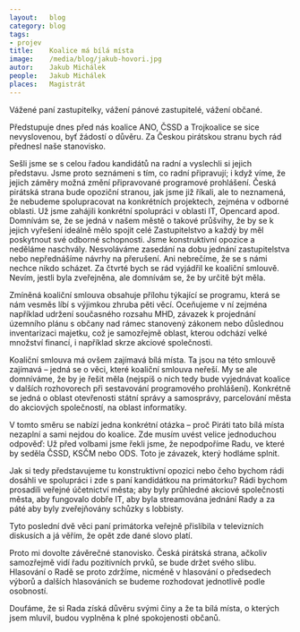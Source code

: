 ```yaml
---
layout:   blog
category: blog
tags: 
- projev
title:    Koalice má bílá místa
image:    /media/blog/jakub-hovori.jpg
autor:    Jakub Michálek
people:   Jakub Michálek
places:   Magistrát
---
```


Vážené paní zastupitelky, vážení pánové zastupitelé, vážení občané.
 
Předstupuje dnes před nás koalice ANO, ČSSD a Trojkoalice se sice nevyslovenou, byť žádostí o důvěru. Za Českou pirátskou stranu bych rád přednesl naše stanovisko.
 
Sešli jsme se s celou řadou kandidátů na radní a vyslechli si jejich představu. Jsme proto seznámeni s tím, co radní připravují; i když víme, že jejich záměry možná změní připravované programové prohlášení.
Česká pirátská strana bude opoziční stranou, jak jsme již říkali, ale to neznamená, že nebudeme spolupracovat na konkrétních projektech, zejména v odborné oblasti. Už jsme zahájili konkrétní spolupráci v oblasti IT, Opencard apod. Domnívám se, že se jedná v našem městě o takové průšvihy, že by se k jejich vyřešení ideálně mělo spojit celé Zastupitelstvo a každý by měl poskytnout své odborné schopnosti.
Jsme konstruktivní opozice a neděláme naschvály. Nesvoláváme zasedání na dobu jednání zastupitelstva nebo nepřednášíme návrhy na přerušení. Ani nebrečíme, že se s námi nechce nikdo scházet.
Za čtvrté bych se rád vyjádřil ke koaliční smlouvě. Nevím, jestli byla zveřejněna, ale domnívám se, že by určitě být měla. 

Zmíněná koaliční smlouva obsahuje přílohu týkající se programu, která se nám vesměs líbí s výjimkou zhruba pěti věcí. Oceňujeme v ní zejména například udržení současného rozsahu MHD, závazek k projednání územního plánu s občany nad rámec stanovený zákonem nebo důslednou inventarizaci majetku, což je samozřejmě oblast, kterou odchází velké množství financí, i například skrze akciové společnosti.
 
Koaliční smlouva má ovšem zajímavá bílá místa. Ta jsou na této smlouvě zajímavá – jedná se o věci, které koaliční smlouva neřeší. My se ale domníváme, že by je řešit měla (nejspíš o nich tedy bude vyjednávat koalice v dalších rozhovorech při sestavování programového prohlášení). Konkrétně se jedná o oblast otevřenosti státní správy a samosprávy, parcelování města do akciových společností, na oblast informatiky.
 
V tomto směru se nabízí jedna konkrétní otázka – proč Piráti tato bílá místa nezaplní a sami nejdou do koalice. Zde musím uvést velice jednoduchou odpověď: Už před volbami jsme řekli jsme, že nepodpoříme Radu, ve které by seděla ČSSD, KSČM nebo ODS. Toto je závazek, který hodláme splnit. 

Jak si tedy představujeme tu konstruktivní opozici nebo čeho bychom rádi dosáhli ve spolupráci i zde s paní kandidátkou na primátorku? Rádi bychom prosadili veřejné účetnictví města; aby byly průhledné akciové společnosti města, aby fungovalo dobře IT, aby byla streamována jednání Rady a za páté aby byly zveřejňovány schůzky s lobbisty. 

Tyto poslední dvě věci paní primátorka veřejně přislíbila v televizních diskusích a já věřím, že opět zde dané slovo platí.
 
Proto mi dovolte závěrečné stanovisko. Česká pirátská strana, ačkoliv samozřejmě vidí řadu pozitivních prvků, se bude držet svého slibu. Hlasování o Radě se proto zdržíme, nicméně v hlasování o předsedech výborů a dalších hlasováních se budeme rozhodovat jednotlivě podle osobností. 

Doufáme, že si Rada získá důvěru svými činy a že ta bílá místa, o kterých jsem  mluvil, budou vyplněna k plné spokojenosti občanů.
 

